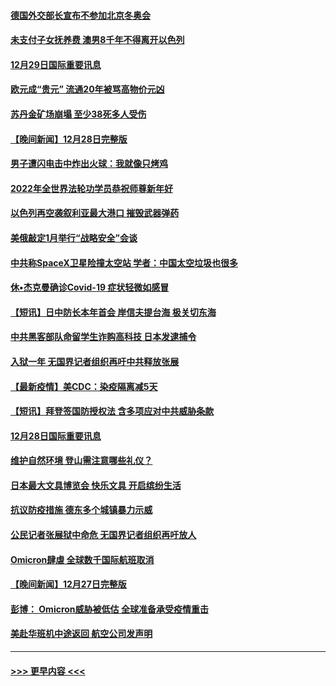 #### [德国外交部长宣布不参加北京冬奥会](../pages/prog202/a103305835.md?t=12292050) 
#### [未支付子女抚养费 澳男8千年不得离开以色列](../pages/prog202/a103305842.md?t=12292050) 
#### [12月29日国际重要讯息](../pages/prog202/a103305814.md?t=12292050) 
#### [欧元成“贵元” 流通20年被骂高物价元凶](../pages/prog202/a103305743.md?t=12292050) 
#### [苏丹金矿场崩塌 至少38死多人受伤](../pages/prog202/a103305690.md?t=12292050) 
#### [【晚间新闻】12月28日完整版](../pages/prog202/a103305561.md?t=12292050) 
#### [男子遭闪电击中炸出火球：我就像只烤鸡](../pages/prog202/a103304866.md?t=12292050) 
#### [2022年全世界法轮功学员恭祝师尊新年好](../pages/prog202/a103305495.md?t=12292050) 
#### [以色列再空袭叙利亚最大港口 摧毁武器弹药](../pages/prog202/a103305368.md?t=12292050) 
#### [美俄敲定1月举行“战略安全”会谈](../pages/prog202/a103305384.md?t=12292050) 
#### [中共称SpaceX卫星险撞太空站 学者：中国太空垃圾也很多](../pages/prog202/a103305386.md?t=12292050) 
#### [休•杰克曼确诊Covid-19 症状轻微如感冒](../pages/prog202/a103305304.md?t=12292050) 
#### [【短讯】日中防长本年首会 岸信夫提台海 极关切东海](../pages/prog202/a103305156.md?t=12292050) 
#### [中共黑客部队命留学生诈购高科技 日本发逮捕令](../pages/prog202/a103305146.md?t=12292050) 
#### [入狱一年 无国界记者组织再吁中共释放张展](../pages/prog202/a103305179.md?t=12292050) 
#### [【最新疫情】美CDC：染疫隔离减5天](../pages/prog202/a103305167.md?t=12292050) 
#### [【短讯】拜登签国防授权法 含多项应对中共威胁条款](../pages/prog202/a103305158.md?t=12292050) 
#### [12月28日国际重要讯息](../pages/prog202/a103304955.md?t=12292050) 
#### [维护自然环境 登山需注意哪些礼仪？](../pages/prog202/a103304941.md?t=12292050) 
#### [日本最大文具博览会 快乐文具 开启缤纷生活](../pages/prog202/a103304933.md?t=12292050) 
#### [抗议防疫措施 德东多个城镇暴力示威](../pages/prog202/a103304838.md?t=12292050) 
#### [公民记者张展狱中命危 无国界记者组织再吁放人](../pages/prog202/a103304827.md?t=12292050) 
#### [Omicron肆虐 全球数千国际航班取消](../pages/prog202/a103304736.md?t=12292050) 
#### [【晚间新闻】12月27日完整版](../pages/prog202/a103304702.md?t=12292050) 
#### [彭博： Omicron威胁被低估 全球准备承受疫情重击](../pages/prog202/a103304565.md?t=12292050) 
#### [美赴华班机中途返回 航空公司发声明](../pages/prog202/a103304690.md?t=12292050) 

----
#### [ >>> 更早内容 <<< ](../indexes/prog202-earlier.md)
